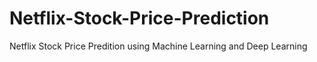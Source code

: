 # Netflix-Stock-Price-Prediction
Netflix Stock Price Predition using Machine Learning and Deep Learning
